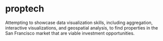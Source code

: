 # proptech
Attempting to showcase data visualization skills, including aggregation, interactive visualizations, and geospatial analysis, to find properties in the San Francisco market that are viable investment opportunities.
